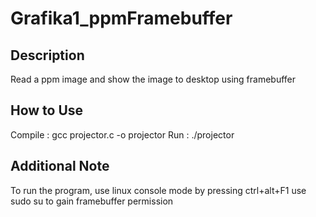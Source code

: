 # Grafika1_ppmFramebuffer
## Description
Read a ppm image and show the image to desktop using framebuffer

## How to Use
Compile : gcc projector.c -o projector
Run : ./projector

## Additional Note
To run the program, use linux console mode by pressing ctrl+alt+F1
use sudo su to gain framebuffer permission
